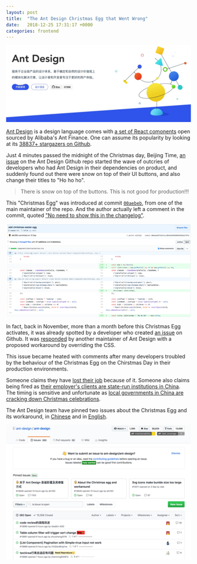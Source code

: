 ```yaml
---
layout: post
title:  "The Ant Design Christmas Egg that Went Wrong"
date:   2018-12-25 17:31:17 +0000
categories: frontend
---
```


![](/assets/ant-design-index-snow.jpg)

[Ant Design](https://ant.design/) is a design language comes with [a set of React comonents](https://ant.design/docs/react/introduce) open sourced by Alibaba's Ant Finance. One can assume its popularity by looking at its [38837+ stargazers on Github](https://github.com/ant-design/ant-design/stargazers).

Just 4 minutes passed the midnight of the Christmas day, Beijing Time, [an issue](https://github.com/ant-design/ant-design/issues/13818) on the Ant Design Github repo started the wave of outcries of developers who had Ant Design in their dependencies on product, and suddenly found out there were snow on top of their UI buttons, and also change their titles to "Ho ho ho".

> There is snow on top of the buttons. This is not good for production!!!

This "Christmas Egg" was introduced at commit [`00aebeb`](https://github.com/ant-design/ant-design/commit/00aebeb9756afecc884ad48486084836b9a2707a), from one of the main maintainer of the repo. And the author actually left a comment in the commit, quoted ["No need to show this in the changelog"](https://github.com/ant-design/ant-design/commit/00aebeb9756afecc884ad48486084836b9a2707a#commitcomment-30445378).

![](/assets/ant-design-commit-00aebeb-diff.png)

In fact, back in November, more than a month before this Christmas Egg activates, it was already spotted by a developer who created [an issue](https://github.com/ant-design/ant-design/issues/13098) on Github. It was [responded](https://github.com/ant-design/ant-design/issues/13098#issuecomment-441169987) by another maintainer of Ant Design with a proposed workaround by overriding the CSS.

This issue became heated with comments after many developers troubled by the behaviour of the Christmas Egg on the Chirstmas Day in their production environments.

Someone claims they have [lost their job](https://github.com/ant-design/ant-design/issues/13098#issuecomment-449786093) because of it. Someone also claims being fired as [their employer's clients are state-run institutions in China](https://github.com/ant-design/ant-design/issues/13848#issuecomment-449799637). The timing is sensitive and unfortunate as [local governments in China are cracking down Christmas celebrations](https://www.theguardian.com/world/2018/dec/24/china-cracks-down-on-christmas-celebrations).

The Ant Design team have pinned two issues about the Christmas Egg and its workaround, in [Chinese](https://github.com/ant-design/ant-design/issues/13848) and in [English](https://github.com/ant-design/ant-design/issues/13849).

![](/assets/ant-design-issues-20181225.png)
